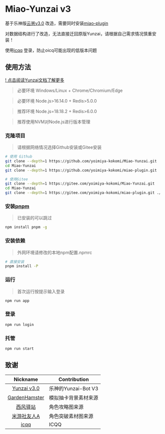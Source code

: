 # Miao-Yunzai v3

基于乐神版[云崽v3.0](https://gitee.com/le-niao/Yunzai-Bot) 改造，需要同时安装[miao-plugin](https://github.com/yoimiya-kokomi/miao-plugin.git) 

对数据结构进行了改造，无法直接迁回原版Yunzai，请根据自己需求情况慎重安装！

使用[icqq](https://github.com/icqqjs/icqq) 登录，防止oicq可能出现的低版本问题

## 使用方法

[ ! 点击阅读Yunzai文档了解更多](https://yunzai-org.github.io/docs/)

> 必要环境 Windows/Linux + Chrome/Chromium/Edge

> 必要环境 Node.js>16.14.0 + Redis>5.0.0

> 推荐环境 Node.js=18.18.2 + Redis>6.0.0

> 推荐使用NVM对Node.js进行版本管理

### 克隆项目

> 请根据网络情况选择Github安装或Gitee安装

```sh
# 使用 Github 
git clone --depth=1 https://github.com/yoimiya-kokomi/Miao-Yunzai.git
cd Miao-Yunzai 
git clone --depth=1 https://github.com/yoimiya-kokomi/miao-plugin.git ./plugins/miao-plugin/
```

```sh
# 使用Gitee
git clone --depth=1 https://gitee.com/yoimiya-kokomi/Miao-Yunzai.git
cd Miao-Yunzai 
git clone --depth=1 https://gitee.com/yoimiya-kokomi/miao-plugin.git ./plugins/miao-plugin/
```

### 安装[pnpm](https://pnpm.io/zh/installation)

> 已安装的可以跳过

```sh
npm install pnpm -g
```

###  安装依赖

> 外网环境请修改的本地npm配置.npmrc

```sh
# 直接安装
pnpm install -P
```

### 运行

> 首次运行按提示输入登录

```sh
npm run app
```

### 登录

```sh
npm run login
```

### 托管

```sh
npm run start
```
## 致谢

|                           Nickname                            | Contribution     |
|:-------------------------------------------------------------:|------------------|
|      [Yunzai v3.0](https://gitee.com/le-niao/Yunzai-Bot)      | 乐神的Yunzai-Bot V3 |
| [GardenHamster](https://github.com/GardenHamster/GenshinPray) | 模拟抽卡背景素材来源       |
|      [西风驿站](https://bbs.mihoyo.com/ys/collection/839181)      | 角色攻略图来源          |
|     [米游社友人A](https://bbs.mihoyo.com/ys/collection/428421)     | 角色突破素材图来源        |
| [icqq](https://github.com/icqqjs/icqq) | ICQQ             |
